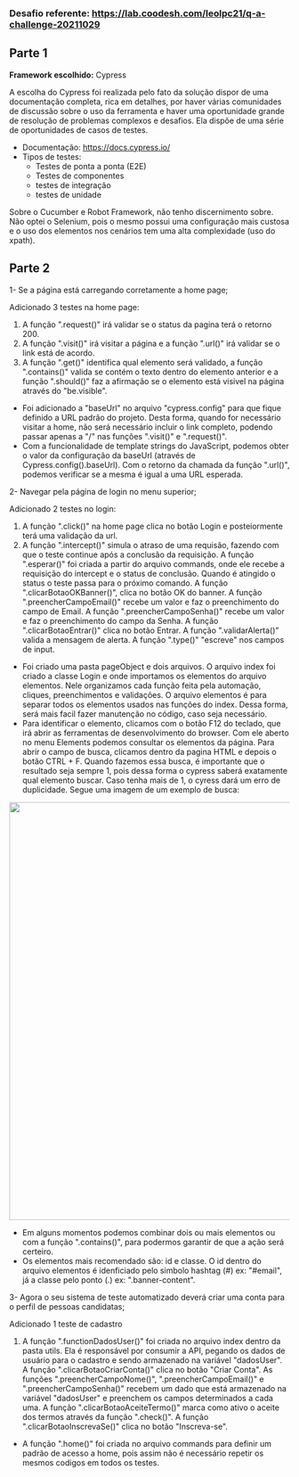 
### Desafio referente: https://lab.coodesh.com/leolpc21/q-a-challenge-20211029

## Parte 1

**Framework escolhido:** Cypress

A escolha do Cypress foi realizada pelo fato da solução dispor de uma documentação completa, rica em detalhes, por haver várias comunidades de discussão sobre o uso da ferramenta e haver uma oportunidade grande de resolução de problemas complexos e desafios. Ela dispõe de uma série de oportunidades de casos de testes.

- Documentação: https://docs.cypress.io/
- Tipos de testes: 
  - Testes de ponta a ponta (E2E)
  - Testes de componentes
  - testes de integração
  - testes de unidade

Sobre o Cucumber e Robot Framework, não tenho discernimento sobre. Não optei o Selenium, pois o mesmo possui uma configuração mais custosa e o uso dos elementos nos cenários tem uma alta complexidade (uso do xpath).

## Parte 2

1- Se a página está carregando corretamente a home page;

  Adicionado 3 testes na home page:

1. A função ".request()" irá validar se o status da pagina terá o retorno 200.
2. A função ".visit()" irá visitar a página e a função ".url()" irá validar se o link está de acordo.
3. A função ".get()" identifica qual elemento será validado, a função ".contains()" valida se contém o texto dentro do elemento anterior e a função ".should()" faz a afirmação se o elemento está visivel na página através do "be.visible".

- Foi adicionado a "baseUrl" no arquivo "cypress.config" para que fique definido a URL padrão do projeto. Desta forma, quando for necessário visitar a home, não será necessário incluir o link completo, podendo passar apenas a "/" nas funções ".visit()" e ".request()".
- Com a funcionalidade de template strings do JavaScript, podemos obter o valor da configuração da baseUrl (através de Cypress.config().baseUrl). Com o retorno da chamada da função ".url()", podemos verificar se a mesma é igual a uma URL esperada.

2- Navegar pela página de login no menu superior;

  Adicionado 2 testes no login:

1. A função ".click()" na home page clica no botão Login e posteiormente terá uma validação da url.
2. A função ".intercept()" simula o atraso de uma requisão, fazendo com que o teste continue após a conclusão da requisição. A função ".esperar()" foi criada a partir do arquivo commands, onde ele recebe a requisição do intercept e o status de conclusão. Quando é atingido o status o teste passa para o próximo comando. A função ".clicarBotaoOKBanner()", clica no botão OK do banner. A função ".preencherCampoEmail()" recebe um valor e faz o preenchimento do campo de Email. A função ".preencherCampoSenha()" recebe um valor e faz o preenchimento do campo da Senha. A função ".clicarBotaoEntrar()" clica no botão Entrar. A função ".validarAlerta()" valida a mensagem de alerta. A função ".type()" "escreve" nos campos de input.

- Foi criado uma pasta pageObject e dois arquivos. O arquivo index foi criado a classe Login e onde importamos os elementos do arquivo elementos. Nele organizamos cada função feita pela automação, cliques, preenchimentos e validações. O arquivo elementos é para separar todos os elementos usados nas funções do index. Dessa forma, será mais facil fazer manutenção no código, caso seja necessário.
- Para identificar o elemento, clicamos com o botão F12 do teclado, que irá abrir as ferramentas de desenvolvimento do browser. Com ele aberto no menu Elements podemos consultar os elementos da página. Para abrir o campo de busca, clicamos dentro da pagina HTML e depois o botão CTRL + F. Quando fazemos essa busca, é importante que o resultado seja sempre 1, pois dessa forma o cypress saberá exatamente qual elemento buscar. Caso tenha mais de 1, o cyress dará um erro de duplicidade. Segue uma imagem de um exemplo de busca:

<div align="center">
<img src="https://user-images.githubusercontent.com/43275999/213593990-1bf1622c-9bf2-4d3c-aae6-18918fe7fe04.jpeg" width="750px" />
</div>

- Em alguns momentos podemos combinar dois ou mais elementos ou com a função ".contains()", para podermos garantir de que a ação será certeiro.
- Os elementos mais recomendado são: id e classe. O id dentro do arquivo elementos é idenficiado pelo simbolo hashtag (#) ex: "#email", já a classe pelo ponto (.) ex: ".banner-content". 

3- Agora o seu sistema de teste automatizado deverá criar uma conta para o perfil de pessoas candidatas;

Adicionado 1 teste de cadastro

1. A função ".functionDadosUser()" foi criada no arquivo index dentro da pasta utils. Ela é responsável por consumir a API, pegando os dados de usuário para o cadastro e sendo armazenado na variável "dadosUser". A função ".clicarBotaoCriarConta()" clica no botão "Criar Conta". As funções ".preencherCampoNome()", ".preencherCampoEmail()" e ".preencherCampoSenha()" recebem um dado que está armazenado na variável "dadosUser" e preenchem os campos determinados a cada uma. A função ".clicarBotaoAceiteTermo()" marca como ativo o aceite dos termos através da função ".check()". A função ".clicarBotaoInscrevaSe()" clica no botão "Inscreva-se".

- A função ".home()" foi criada no arquivo commands para definir um padrão de acesso a home, pois assim não é necessário repetir os mesmos codigos em todos os testes.